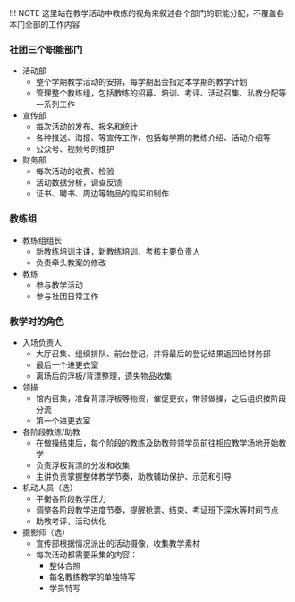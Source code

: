 !!! NOTE
	这里站在教学活动中教练的视角来叙述各个部门的职能分配，不覆盖各本门全部的工作内容

### 社团三个职能部门

* 活动部
	* 整个学期教学活动的安排，每学期出会指定本学期的教学计划
	* 管理整个教练组，包括教练的招募、培训、考评、活动召集、私教分配等一系列工作
* 宣传部
	* 每次活动的发布、报名和统计
	* 各种推送、海报、等宣传工作，包括每学期的教练介绍、活动介绍等
	* 公众号、视频号的维护
* 财务部
	* 每次活动的收费、检验
	* 活动数据分析，调查反馈
	* 证书、聘书、周边等物品的购买和制作
### 教练组
* 教练组组长
	* 新教练培训主讲，新教练培训、考核主要负责人
	* 负责牵头教案的修改
* 教练
	* 参与教学活动
	* 参与社团日常工作
### 教学时的角色
* 入场负责人
	* 大厅召集、组织排队、前台登记，并将最后的登记结果返回给财务部
	* 最后一个进更衣室
	* 离场后的浮板/背漂整理，遗失物品收集
* 领操
	* 馆内召集，准备背漂浮板等物资，催促更衣，带领做操，之后组织按阶段分流
	* 第一个进更衣室
* 各阶段教练/助教
	* 在做操结束后，每个阶段的教练及助教带领学员前往相应教学场地开始教学
	* 负责浮板背漂的分发和收集
	* 主讲负责掌握整体教学节奏，助教辅助保护、示范和引导
* 机动人员（选）
	* 平衡各阶段教学压力
	* 调整各阶段教学进度节奏，提醒抢票、结束、考证班下深水等时间节点
	* 助教考评，活动优化
* 摄影师（选）
	* 宣传部根据情况派出的活动摄像，收集教学素材
	* 每次活动都需要采集的内容：
		* 整体合照
		* 每名教练教学的单独特写
		* 学员特写